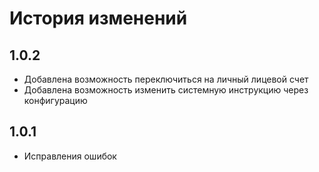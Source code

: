 # История изменений

## 1.0.2

- Добавлена возможность переключиться на личный лицевой счет
- Добавлена возможность изменить системную инструкцию через конфигурацию

## 1.0.1

- Исправления ошибок